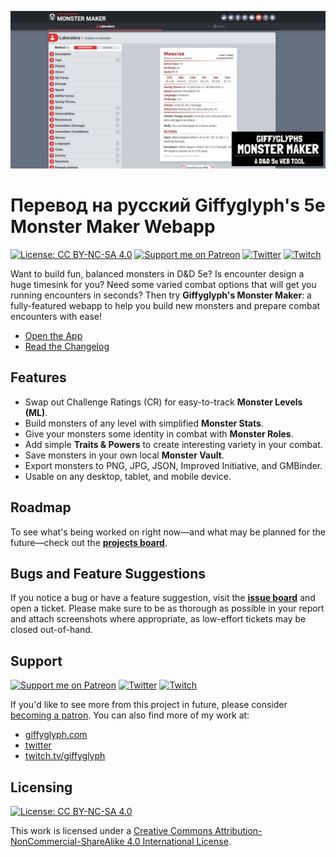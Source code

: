 ![Monster Maker Social Banner](./img/monster-maker-banner.jpg)

# Перевод на русский Giffyglyph's 5e Monster Maker Webapp

[![License: CC BY-NC-SA 4.0](https://img.shields.io/badge/License-CC%20BY--NC--SA%204.0-lightgrey.svg)](https://creativecommons.org/licenses/by-nc-sa/4.0/)
[![Support me on Patreon](https://img.shields.io/endpoint.svg?url=https%3A%2F%2Fshieldsio-patreon.vercel.app%2Fapi%3Fusername%3Dgiffyglyph%26type%3Dpatrons&style=flat-square)](https://patreon.com/giffyglyph)
[![Twitter](https://img.shields.io/twitter/follow/giffyglyph?color=%231DA1F2&style=flat-square)](http://twitter.com/giffyglyph)
[![Twitch](https://img.shields.io/twitch/status/giffyglyph?color=%23a45ee5&style=flat-square)](http://twitch.tv/giffyglyph)

Want to build fun, balanced monsters in D&D 5e? Is encounter design a huge timesink for you? Need some varied combat options that will get you running encounters in seconds? Then try **Giffyglyph's Monster Maker**: a fully-featured webapp to help you build new monsters and prepare combat encounters with ease!

* [Open the App](https://giffyglyph.com/monstermaker/webapp)
* [Read the Changelog](https://github.com/giffyglyph/webapp-5e-monster-maker/blob/master/docs/CHANGELOG.md) 

## Features

* Swap out Challenge Ratings (CR) for easy-to-track **Monster Levels (ML)**.
* Build monsters of any level with simplified **Monster Stats**.
* Give your monsters some identity in combat with **Monster Roles**.
* Add simple **Traits & Powers** to create interesting variety in your combat.
* Save monsters in your own local **Monster Vault**.
* Export monsters to PNG, JPG, JSON, Improved Initiative, and GMBinder.
* Usable on any desktop, tablet, and mobile device.

## Roadmap

To see what's being worked on right now—and what may be planned for the future—check out the **[projects board](https://github.com/giffyglyph/webapp-5e-monster-maker/projects)**.

## Bugs and Feature Suggestions

If you notice a bug or have a feature suggestion, visit the **[issue board](https://github.com/giffyglyph/webapp-5e-monster-maker/issues)** and open a ticket. Please make sure to be as thorough as possible in your report and attach screenshots where appropriate, as low-effort tickets may be closed out-of-hand.

## Support

[![Support me on Patreon](https://img.shields.io/endpoint.svg?url=https%3A%2F%2Fshieldsio-patreon.vercel.app%2Fapi%3Fusername%3Dgiffyglyph%26type%3Dpatrons&style=flat-square)](https://patreon.com/giffyglyph)
[![Twitter](https://img.shields.io/twitter/follow/giffyglyph?color=%231DA1F2&style=flat-square)](http://twitter.com/giffyglyph)
[![Twitch](https://img.shields.io/twitch/status/giffyglyph?color=%23a45ee5&style=flat-square)](http://twitch.tv/giffyglyph)

If you'd like to see more from this project in future, please consider [becoming a patron](https://www.patreon.com/giffyglyph). You can also find more of my work at:

* [giffyglyph.com](https://giffyglyph.com)
* [twitter](https://twitter.com/giffyglyph)
* [twitch.tv/giffyglyph](https://twitch.tv/giffyglyph)

## Licensing

[![License: CC BY-NC-SA 4.0](https://img.shields.io/badge/License-CC%20BY--NC--SA%204.0-lightgrey.svg)](https://creativecommons.org/licenses/by-nc-sa/4.0/)

This work is licensed under a [Creative Commons Attribution-NonCommercial-ShareAlike 4.0 International License](http://creativecommons.org/licenses/by-nc-sa/4.0/).
